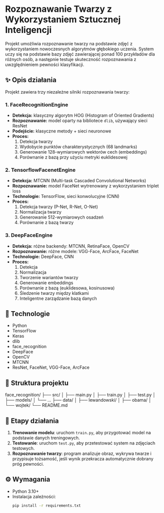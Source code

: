 # Rozpoznawanie Twarzy z Wykorzystaniem Sztucznej Inteligencji

Projekt umożliwia rozpoznawanie twarzy na podstawie zdjęć z wykorzystaniem nowoczesnych algorytmów głębokiego uczenia. System uczy się na podstawie bazy zdjęć zawierającej ponad 100 przykładów dla różnych osób, a następnie testuje skuteczność rozpoznawania z uwzględnieniem pewności klasyfikacji.

## ✨ Opis działania

Projekt zawiera trzy niezależne silniki rozpoznawania twarzy:

### 1. FaceRecognitionEngine
- **Detekcja:** klasyczny algorytm HOG (Histogram of Oriented Gradients)
- **Rozpoznawanie:** model oparty na bibliotece `dlib`, używający sieci ResNet
- **Podejście:** klasyczne metody + sieci neuronowe
- **Proces:**
  1. Detekcja twarzy
  2. Wydobycie punktów charakterystycznych (68 landmarks)
  3. Generowanie 128-wymiarowych wektorów cech (embeddings)
  4. Porównanie z bazą przy użyciu metryki euklidesowej

### 2. TensorflowFacenetEngine
- **Detekcja:** MTCNN (Multi-task Cascaded Convolutional Networks)
- **Rozpoznawanie:** model FaceNet wytrenowany z wykorzystaniem triplet loss
- **Technologie:** TensorFlow, sieci konwolucyjne (CNN)
- **Proces:**
  1. Detekcja twarzy (P-Net, R-Net, O-Net)
  2. Normalizacja twarzy
  3. Generowanie 512-wymiarowych osadzeń
  4. Porównanie z bazą twarzy

### 3. DeepFaceEngine
- **Detekcja:** różne backendy: MTCNN, RetinaFace, OpenCV
- **Rozpoznawanie:** różne modele: VGG-Face, ArcFace, FaceNet
- **Technologie:** DeepFace, CNN
- **Proces:**
  1. Detekcja
  2. Normalizacja
  3. Tworzenie wariantów twarzy
  4. Generowanie embeddings
  5. Porównanie z bazą (euklidesowa, kosinusowa)
  6. Śledzenie twarzy między klatkami
  7. Inteligentne zarządzanie bazą danych

## 🧠 Technologie

- Python
- TensorFlow
- Keras
- dlib
- face_recognition
- DeepFace
- OpenCV
- MTCNN
- ResNet, FaceNet, VGG-Face, ArcFace

## 📁 Struktura projektu
face_recognition/
├── src/
│ ├── main.py
│ ├── train.py
│ ├── test.py
│ ├── models/
│ └── ...
├── data/
│ ├── lewandowski/
│ ├── obama/
│ └── wojtek/
└── README.md


## 🧪 Etapy działania

1. **Trenowanie modelu**: uruchom `train.py`, aby przygotować model na podstawie danych treningowych.
2. **Testowanie**: uruchom `test.py`, aby przetestować system na zdjęciach testowych.
3. **Rozpoznawanie twarzy**: program analizuje obraz, wykrywa twarze i przypisuje tożsamość, jeśli wynik przekracza automatycznie dobrany próg pewności.

## ⚙️ Wymagania

- Python 3.10+
- Instalacja zależności:
  ```bash
  pip install -r requirements.txt
